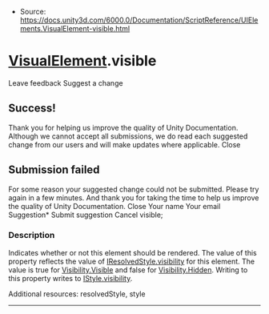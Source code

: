 * Source: https://docs.unity3d.com/6000.0/Documentation/ScriptReference/UIElements.VisualElement-visible.html

#  [VisualElement](https://docs.unity3d.com/6000.0/Documentation/ScriptReference/UIElements.VisualElement.html).visible
Leave feedback
Suggest a change
## Success!
Thank you for helping us improve the quality of Unity Documentation. Although we cannot accept all submissions, we do read each suggested change from our users and will make updates where applicable.
Close
## Submission failed
For some reason your suggested change could not be submitted. Please <a>try again</a> in a few minutes. And thank you for taking the time to help us improve the quality of Unity Documentation.
Close
Your name Your email Suggestion* Submit suggestion
Cancel
visible; 
### Description
Indicates whether or not this element should be rendered. 
The value of this property reflects the value of [IResolvedStyle.visibility](https://docs.unity3d.com/6000.0/Documentation/ScriptReference/UIElements.IResolvedStyle-visibility.html) for this element. The value is true for [Visibility.Visible](https://docs.unity3d.com/6000.0/Documentation/ScriptReference/UIElements.Visibility.Visible.html) and false for [Visibility.Hidden](https://docs.unity3d.com/6000.0/Documentation/ScriptReference/UIElements.Visibility.Hidden.html). Writing to this property writes to [IStyle.visibility](https://docs.unity3d.com/6000.0/Documentation/ScriptReference/UIElements.IStyle-visibility.html).   
  
Additional resources: resolvedStyle, style
* * *
